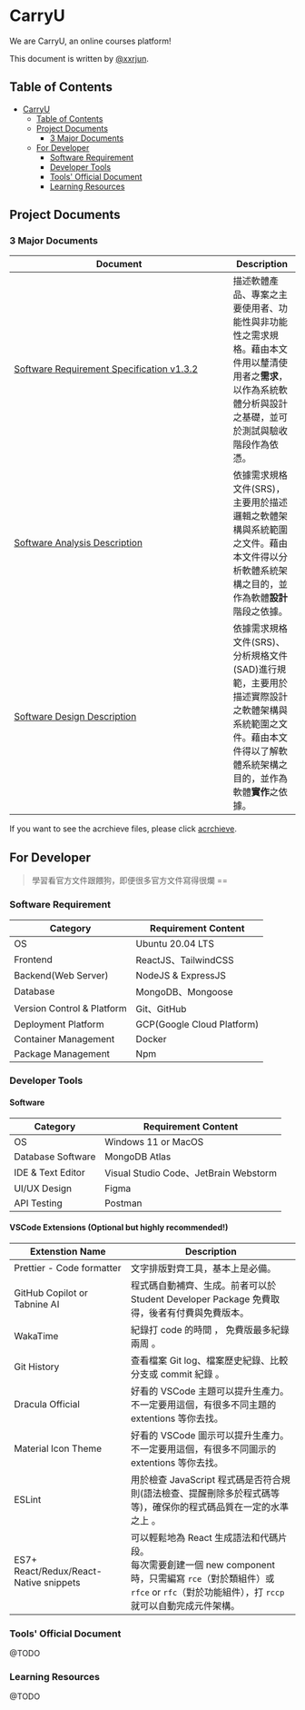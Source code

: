 # CarryU

We are CarryU, an online courses platform!

This document is written by [@xxrjun](https://github.com/xxrjun).

## Table of Contents

- [CarryU](#carryu)
  - [Table of Contents](#table-of-contents)
  - [Project Documents](#project-documents)
    - [3 Major Documents](#3-major-documents)
  - [For Developer](#for-developer)
    - [Software Requirement](#software-requirement)
    - [Developer Tools](#developer-tools)
    - [Tools' Official Document](#tools-official-document)
    - [Learning Resources](#learning-resources)

## Project Documents

### 3 Major Documents

| <div style="width: 370px">Document<div>                                   | Description                                                                                                                                                        |
| ------------------------------------------------------------------------- | ------------------------------------------------------------------------------------------------------------------------------------------------------------------ |
| [Software Requirement Specification v1.3.2](./docs/CarryU_SRS_v1.3.2.pdf) | 描述軟體產品、專案之主要使用者、功能性與非功能性之需求規格。藉由本文件用以釐清使用者之**需求**，以作為系統軟體分析與設計之基礎，並可於測試與驗收階段作為依憑。     |
| [Software Analysis Description](./docs/CarryU_SAD_v1.1.1.pdf)             | 依據需求規格文件(SRS)，主要用於描述邏輯之軟體架構與系統範圍之文件。藉由本文件得以分析軟體系統架構之目的，並作為軟體**設計**階段之依據。                            |
| [Software Design Description]()                                           | 依據需求規格文件(SRS)、分析規格文件(SAD)進行規範，主要用於描述實際設計之軟體架構與系統範圍之文件。藉由本文件得以了解軟體系統架構之目的，並作為軟體**實作**之依據。 |

If you want to see the acrchieve files, please click [acrchieve](./docs/archieve/).

## For Developer

> 學習看官方文件跟餵狗，即便很多官方文件寫得很爛 ==

### Software Requirement

| Category                   | Requirement Content        |
| -------------------------- | -------------------------- |
| OS                         | Ubuntu 20.04 LTS           |
| Frontend                   | ReactJS、TailwindCSS       |
| Backend(Web Server)        | NodeJS & ExpressJS         |
| Database                   | MongoDB、Mongoose          |
| Version Control & Platform | Git、GitHub                |
| Deployment Platform        | GCP(Google Cloud Platform) |
| Container Management       | Docker                     |
| Package Management         | Npm                        |

### Developer Tools

#### Software

| Category          | Requirement Content                   |
| ----------------- | ------------------------------------- |
| OS                | Windows 11 or MacOS                   |
| Database Software | MongoDB Atlas                         |
| IDE & Text Editor | Visual Studio Code、JetBrain Webstorm |
| UI/UX Design      | Figma                                 |
| API Testing       | Postman                               |

#### VSCode Extensions (Optional but highly recommended!)

| Extenstion Name                        | Description                                                                                                                                                                       |
| -------------------------------------- | --------------------------------------------------------------------------------------------------------------------------------------------------------------------------------- |
| Prettier - Code formatter              | 文字排版對齊工具，基本上是必備。                                                                                                                                                  |
| GitHub Copilot or Tabnine AI           | 程式碼自動補齊、生成。前者可以於 Student Developer Package 免費取得，後者有付費與免費版本。                                                                                       |
| WakaTime                               | 紀錄打 code 的時間 ， 免費版最多紀錄兩周 。                                                                                                                                       |
| Git History                            | 查看檔案 Git log、檔案歷史紀錄、比較分支或 commit 紀錄 。                                                                                                                         |
| Dracula Official                       | 好看的 VSCode 主題可以提升生產力。不一定要用這個，有很多不同主題的 extentions 等你去找。                                                                                          |
| Material Icon Theme                    | 好看的 VSCode 圖示可以提升生產力。不一定要用這個，有很多不同圖示的 extentions 等你去找。                                                                                          |
| ESLint                                 | 用於檢查 JavaScript 程式碼是否符合規則(語法檢查、提醒刪除多於程式碼等等)，確保你的程式碼品質在一定的水準之上 。                                                                   |
| ES7+ React/Redux/React-Native snippets | 可以輕鬆地為 React 生成語法和代碼片段。<br/>每次需要創建一個 new component 時，只需編寫 `rce`（對於類組件）或 `rfce` or `rfc`（對於功能組件），打 `rccp` 就可以自動完成元件架構。 |

### Tools' Official Document

@TODO

### Learning Resources

@TODO

